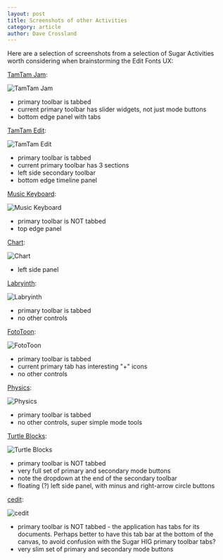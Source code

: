 ```yaml
---
layout: post
title: Screenshots of other Activities
category: article
author: Dave Crossland
---
```


Here are a selection of screenshots from a selection of Sugar Activities worth considering when brainstorming the Edit Fonts UX:

[TamTam Jam](http://activities.sugarlabs.org/en-US/sugar/addon/4060):

![TamTam Jam](files/img/third_party/screenshots/TamTam-Jam.png)

* primary toolbar is tabbed
* current primary toolbar has slider widgets, not just mode buttons
* bottom edge panel with tabs

[TamTam Edit](http://activities.sugarlabs.org/en-US/sugar/addon/4059):

![TamTam Edit](files/img/third_party/screenshots/TamTam-Edit.png)

* primary toolbar is tabbed
* current primary toolbar has 3 sections
* left side secondary toolbar
* bottom edge timeline panel

[Music Keyboard](http://activities.sugarlabs.org/en-US/sugar/addon/4654):

![Music Keyboard](files/img/third_party/screenshots/Music-Keyboard.png)

* primary toolbar is NOT tabbed
* top edge panel

[Chart](http://activities.sugarlabs.org/en-US/sugar/addon/4534):

![Chart](files/img/third_party/screenshots/Chart.png)

* left side panel

[Labryinth](http://activities.sugarlabs.org/en-US/sugar/addon/4078):

![Labryinth](files/img/third_party/screenshots/Labryinth.png)

* primary toolbar is tabbed
* no other controls

[FotoToon](http://activities.sugarlabs.org/en-US/sugar/addon/4253):

![FotoToon](files/img/third_party/screenshots/FotoToon.png)

* primary toolbar is tabbed
* current primary tab has interesting "+" icons
* no other controls

[Physics](http://activities.sugarlabs.org/en-US/sugar/addon/4193):

![Physics](files/img/third_party/screenshots/Physics.png)

* primary toolbar is tabbed
* no other controls, super simple mode tools

[Turtle Blocks](http://activities.sugarlabs.org/en-US/sugar/addon/4027):

![Turtle Blocks](files/img/third_party/screenshots/Turtle-Blocks.png)

* primary toolbar is NOT tabbed
* very full set of primary and secondary mode buttons
* note the dropdown at the end of the secondary toolbar
* floating (?) left side panel, with minus and right-arrow circle buttons

[cedit](http://activities.sugarlabs.org/en-US/sugar/addon/4708):

![cedit](files/img/third_party/screenshots/cedit.png)

* primary toolbar is NOT tabbed - the application has tabs for its documents. Perhaps better to have this tab bar at the bottom of the canvas, to avoid confusion with the Sugar HIG primary toolbar tabs?
* very slim set of primary and secondary mode buttons
